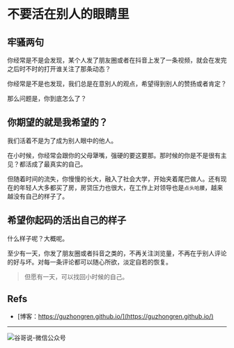 # 不要活在别人的眼睛里


## 牢骚两句

你经常是不是会发现，某个人发了朋友圈或者在抖音上发了一条视频，就会在发完之后时不时的打开谁关注了那条动态？

你经常是不是也发现，我们总是在意别人的观点，希望得到别人的赞扬或者肯定？

那么问题是，你到底怎么了？

## 你期望的就是我希望的？

我们活着不是为了成为别人眼中的他人。

在小时候，你经常会跟你的父母犟嘴，强硬的要这要那。那时候的你是不是很有主见？都活成了最真实的自己。

但随着时间的流失，你慢慢的长大，融入了社会大学，开始夹着尾巴做人。还有现在的年轻人大多都买了房，房贷压力也很大，在工作上对领导也是`点头哈腰`，越来越没有自己的样子了。

## 希望你起码的活出自己的样子

什么样子呢？大概呢。

至少有一天，你发了朋友圈或者抖音之类的，不再关注浏览量，不再在乎别人评论的好与坏。对每一条评论都可以随心所欲，淡定自若的恢复。

> 但愿有一天，可以找回小时候的自己。

## Refs

* [博客：https://guzhongren.github.io/](https://guzhongren.github.io/)

----
![谷哥说-微信公众号](https://cdn.jsdelivr.net/gh/guzhongren/data-hosting@master/20210819/wechat.ae9zxgscqcg.png)


